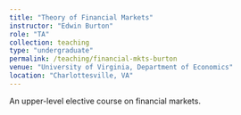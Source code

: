 ```yaml
---
title: "Theory of Financial Markets"
instructor: "Edwin Burton"
role: "TA"
collection: teaching
type: "undergraduate"
permalink: /teaching/financial-mkts-burton
venue: "University of Virginia, Department of Economics"
location: "Charlottesville, VA"
---
```


An upper-level elective course on financial markets.